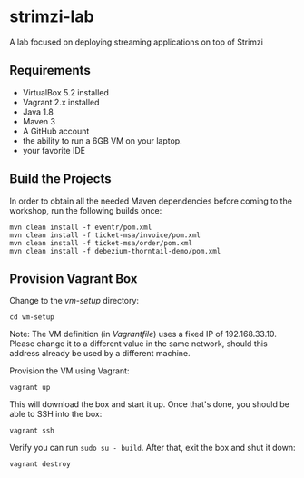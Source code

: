 # strimzi-lab
A lab focused on deploying streaming applications on top of Strimzi

## Requirements

* VirtualBox 5.2 installed
* Vagrant 2.x installed
* Java 1.8
* Maven 3
* A GitHub account
* the ability to run a 6GB VM on your laptop.
* your favorite IDE

## Build the Projects

In order to obtain all the needed Maven dependencies before coming to
the workshop, run the following builds once:

    mvn clean install -f eventr/pom.xml
    mvn clean install -f ticket-msa/invoice/pom.xml
    mvn clean install -f ticket-msa/order/pom.xml
    mvn clean install -f debezium-thorntail-demo/pom.xml

## Provision Vagrant Box

Change to the _vm-setup_ directory:

    cd vm-setup

Note: The VM definition (in _Vagrantfile_) uses a fixed IP of
192.168.33.10.
Please change it to a different value in the same network, should this
address already be used by a different machine.

Provision the VM using Vagrant:

    vagrant up

This will download the box and start it up.
Once that's done, you should be able to SSH into the box:

    vagrant ssh

Verify you can run `sudo su - build`. After that, exit the box and shut
it down:

    vagrant destroy